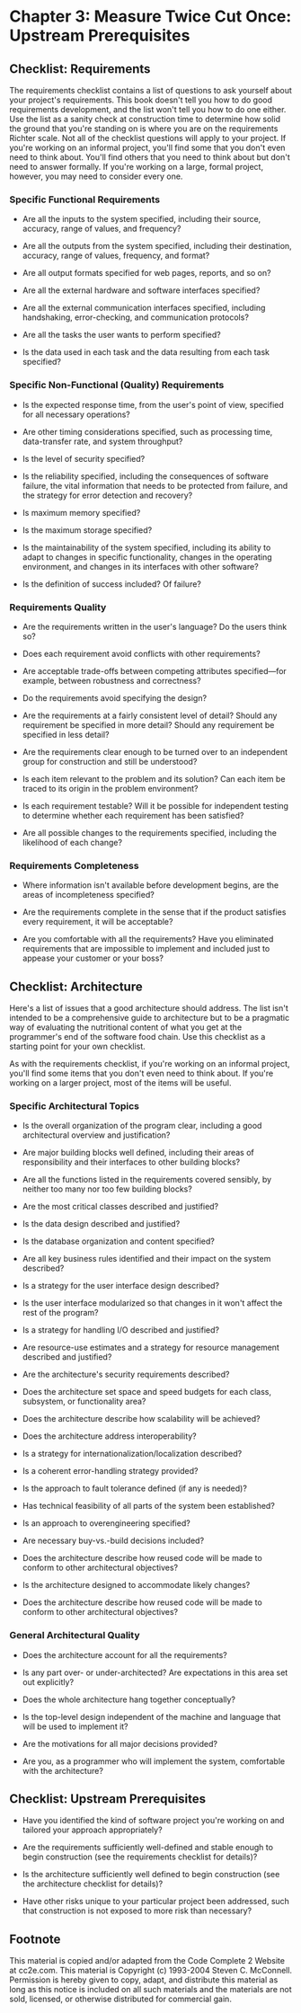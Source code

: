 Chapter 3: Measure Twice Cut Once: Upstream Prerequisites
=========================================================

Checklist: Requirements
-----------------------

The requirements checklist contains a list of questions to ask
yourself about your project's requirements.  This book doesn't tell
you how to do good requirements development, and the list won't tell
you how to do one either.  Use the list as a sanity check at
construction time to determine how solid the ground that you're
standing on is where you are on the requirements Richter scale.  Not
all of the checklist questions will apply to your project.  If you're
working on an informal project, you'll find some that you don't even
need to think about.  You'll find others that you need to think about
but don't need to answer formally.  If you're working on a large,
formal project, however, you may need to consider every one.

### Specific Functional Requirements

- Are all the inputs to the system specified, including their source,
  accuracy, range of values, and frequency?

- Are all the outputs from the system specified, including their
  destination, accuracy, range of values, frequency, and format?

- Are all output formats specified for web pages, reports, and so on?

- Are all the external hardware and software interfaces specified?

- Are all the external communication interfaces specified, including
  handshaking, error-checking, and communication protocols?

- Are all the tasks the user wants to perform specified?

- Is the data used in each task and the data resulting from each task
  specified?

### Specific Non-Functional (Quality) Requirements

- Is the expected response time, from the user's point of view,
  specified for all necessary operations?

- Are other timing considerations specified, such as processing time,
  data-transfer rate, and system throughput?

- Is the level of security specified?

- Is the reliability specified, including the consequences of software
  failure, the vital information that needs to be protected from
  failure, and the strategy for error detection and recovery?

- Is maximum memory specified?

- Is the maximum storage specified?

- Is the maintainability of the system specified, including its
  ability to adapt to changes in specific functionality, changes in
  the operating environment, and changes in its interfaces with other
  software?

- Is the definition of success included? Of failure?

### Requirements Quality

- Are the requirements written in the user's language? Do the users
  think so?

- Does each requirement avoid conflicts with other requirements?

- Are acceptable trade-offs between competing attributes specified—for
  example, between robustness and correctness?

- Do the requirements avoid specifying the design?

- Are the requirements at a fairly consistent level of detail? Should
  any requirement be specified in more detail? Should any requirement
  be specified in less detail?

- Are the requirements clear enough to be turned over to an
  independent group for construction and still be understood?

- Is each item relevant to the problem and its solution? Can each item
  be traced to its origin in the problem environment?

- Is each requirement testable? Will it be possible for independent
  testing to determine whether each requirement has been satisfied?

- Are all possible changes to the requirements specified, including
  the likelihood of each change?

### Requirements Completeness

- Where information isn't available before development begins, are the
  areas of incompleteness specified?

- Are the requirements complete in the sense that if the product
  satisfies every requirement, it will be acceptable?

- Are you comfortable with all the requirements? Have you eliminated
  requirements that are impossible to implement and included just to
  appease your customer or your boss?


Checklist: Architecture
-----------------------

Here's a list of issues that a good architecture should address.  The
list isn't intended to be a comprehensive guide to architecture but to
be a pragmatic way of evaluating the nutritional content of what you
get at the programmer's end of the software food chain.  Use this
checklist as a starting point for your own checklist.

As with the requirements checklist, if you're working on an informal
project, you'll find some items that you don't even need to think
about.  If you're working on a larger project, most of the items will
be useful.

### Specific Architectural Topics

- Is the overall organization of the program clear, including a good
  architectural overview and justification?

- Are major building blocks well defined, including their areas of
  responsibility and their interfaces to other building blocks?

- Are all the functions listed in the requirements covered sensibly,
  by neither too many nor too few building blocks?

- Are the most critical classes described and justified?

- Is the data design described and justified?

- Is the database organization and content specified?

- Are all key business rules identified and their impact on the system
  described?

- Is a strategy for the user interface design described?

- Is the user interface modularized so that changes in it won't affect
  the rest of the program?

- Is a strategy for handling I/O described and justified?

- Are resource-use estimates and a strategy for resource management
  described and justified?

- Are the architecture's security requirements described?

- Does the architecture set space and speed budgets for each class,
  subsystem, or functionality area?

- Does the architecture describe how scalability will be achieved?

- Does the architecture address interoperability?

- Is a strategy for internationalization/localization described?

- Is a coherent error-handling strategy provided?

- Is the approach to fault tolerance defined (if any is needed)?

- Has technical feasibility of all parts of the system been
  established?

- Is an approach to overengineering specified?

- Are necessary buy-vs.-build decisions included?

- Does the architecture describe how reused code will be made to
  conform to other architectural objectives?

- Is the architecture designed to accommodate likely changes?

- Does the architecture describe how reused code will be made to
  conform to other architectural objectives?

### General Architectural Quality

- Does the architecture account for all the requirements?

- Is any part over- or under-architected? Are expectations in this
  area set out explicitly?

- Does the whole architecture hang together conceptually?

- Is the top-level design independent of the machine and language that
  will be used to implement it?

- Are the motivations for all major decisions provided?

- Are you, as a programmer who will implement the system, comfortable
  with the architecture?


Checklist: Upstream Prerequisites
---------------------------------

- Have you identified the kind of software project you're working on
  and tailored your approach appropriately?

- Are the requirements sufficiently well-defined and stable enough to
  begin construction (see the requirements checklist for details)?

- Is the architecture sufficiently well defined to begin construction
  (see the architecture checklist for details)?

- Have other risks unique to your particular project been addressed,
  such that construction is not exposed to more risk than necessary?


Footnote
--------
This material is copied and/or adapted from the Code Complete
2 Website at cc2e.com. This material is Copyright (c) 1993-2004 Steven
C. McConnell. Permission is hereby given to copy, adapt, and
distribute this material as long as this notice is included on all
such materials and the materials are not sold, licensed, or otherwise
distributed for commercial gain.
